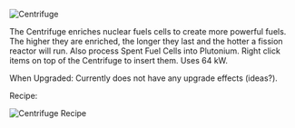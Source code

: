 ![Centrifuge](https://i.imgur.com/eiQrqAE.png?1)

The Centrifuge enriches nuclear fuels cells to create more powerful fuels. The higher they are enriched, the longer they last and the hotter a fission reactor will run. Also process Spent Fuel Cells into Plutonium. Right click items on top of the Centrifuge to insert them. Uses 64 kW.

When Upgraded: Currently does not have any upgrade effects (ideas?).

Recipe:

![Centrifuge Recipe](https://i.imgur.com/URdaTi0.png?1)